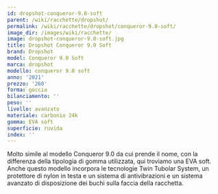 ```yaml
---
id: dropshot-conqueror-9.0-soft
parent: /wiki/racchette/dropshot/
permalink: /wiki/racchette/dropshot/conqueror-9.0-soft/
image_dir: /images/wiki/racchette/
image: dropshot-conqueror-9.0-soft.jpg
title: Dropshot Conqueror 9.0 Soft
brand: Dropshot
model: Conqueror 9.0 Soft
marca: dropshot
modello: conqueror 9.0 soft
anno: '2021'
prezzo: '260'
forma: goccia
bilanciamento: ''
peso: ''
livello: avanzato
materiale: carbonio 24k
gomma: EVA soft
superficie: ruvida
index: ''
---
```

Molto simile al modello Conqueror 9.0 da cui prende il nome, con la differenza della tipologia di gomma utilizzata, qui troviamo una EVA soft. Anche questo modello incorpora le tecnologie Twin Tubolar System, un protettore di nylon in testa e un sistema di antivibrazioni e un sistema avanzato di disposizione dei buchi sulla faccia della racchetta.